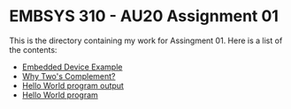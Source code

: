 # EMBSYS 310 - AU20 Assignment 01
This is the directory containing my work for Assingment 01. Here is a list of the contents:

* [Embedded Device Example](embedded_device_example.md)
* [Why Two's Complement?](why_twos_complement.md)
* [Hello World program output](hello_world.md)
* [Hello World program](Hello_World/Src/main.c)

